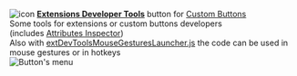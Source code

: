 ![icon](https://raw.github.com/Infocatcher/Custom_Buttons/master/Extensions_Developer_Tools/icon.png)&nbsp;<a href="http://infocatcher.github.com/Custom_Buttons/install/extDevTools.html"><strong>Extensions Developer Tools</strong></a> button for [Custom Buttons](https://addons.mozilla.org/addon/custom-buttons/)
<br>Some tools for extensions or custom buttons developers
<br>(includes [Attributes Inspector](Custom_Buttons/blob/master/Attributes_Inspector))
<br>Also with [extDevToolsMouseGesturesLauncher.js](/Infocatcher/Custom_Buttons/blob/master/Extensions_Developer_Tools/extDevToolsMouseGesturesLauncher.js) the code can be used in mouse gestures or in hotkeys
<br><img src="https://raw.github.com/Infocatcher/Custom_Buttons/master/Extensions_Developer_Tools/extDevTools-en.png" alt="Button's menu" align="top">